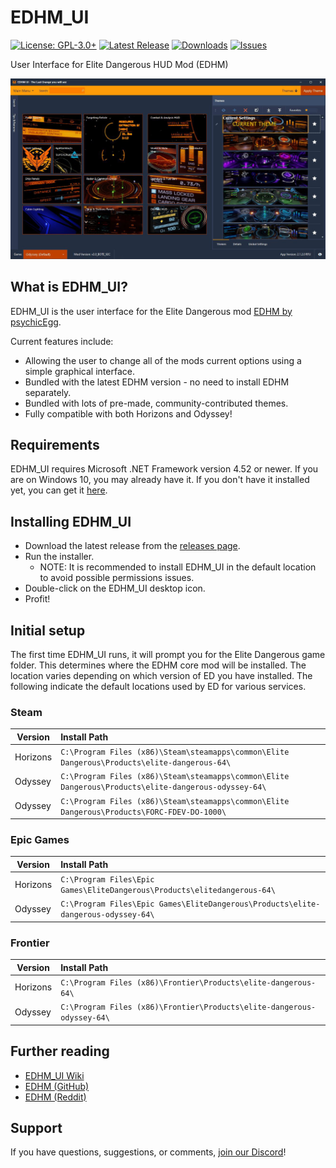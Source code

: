 # EDHM_UI
[![License: GPL-3.0+](https://img.shields.io/badge/license-GPL--3.0%2B-blue.svg)](https://raw.githubusercontent.com/BlueMystical/EDHM_UI/main/license.txt)
[![Latest Release](https://img.shields.io/github/v/release/BlueMystical/EDHM_UI)](https://github.com/BlueMystical/EDHM_UI/releases)
[![Downloads](https://img.shields.io/github/downloads/BlueMystical/EDHM_UI/latest/total)](https://github.com/BlueMystical/EDHM_UI/releases)
[![Issues](https://img.shields.io/github/issues/BlueMystical/EDHM_UI)](https://github.com/BlueMystical/EDHM_UI/issues)

User Interface for Elite Dangerous HUD Mod (EDHM)

<img src="static/preview.jpg" alt="EDHM_UI Preview">

## What is EDHM_UI?

EDHM_UI is the user interface for the Elite Dangerous mod [EDHM by psychicEgg](https://github.com/psychicEgg/EDHM).

Current features include:

* Allowing the user to change all of the mods current options using a simple graphical interface.
* Bundled with the latest EDHM version - no need to install EDHM separately.
* Bundled with lots of pre-made, community-contributed themes.
* Fully compatible with both Horizons and Odyssey!

## Requirements

EDHM_UI requires Microsoft .NET Framework version 4.52 or newer. If you are on Windows
10, you may already have it. If you don't have it installed yet, you can get it [here](https://dotnet.microsoft.com/download/dotnet-framework/net452).

## Installing EDHM_UI

* Download the latest release from the [releases page](https://github.com/BlueMystical/EDHM_UI/releases).
* Run the installer.
  * NOTE: It is recommended to install EDHM_UI in the default location to avoid possible permissions issues.
* Double-click on the EDHM_UI desktop icon.
* Profit!

## Initial setup

The first time EDHM_UI runs, it will prompt you for the Elite Dangerous game folder.
This determines where the EDHM core mod will be installed. The location varies depending
on which version of ED you have installed. The following indicate the default locations
used by ED for various services.

### Steam

| Version  | Install Path                                                                                         |
|----------|:-----------------------------------------------------------------------------------------------------|
| Horizons | `C:\Program Files (x86)\Steam\steamapps\common\Elite Dangerous\Products\elite-dangerous-64\`         |
| Odyssey  | `C:\Program Files (x86)\Steam\steamapps\common\Elite Dangerous\Products\elite-dangerous-odyssey-64\` |
| Odyssey  | `C:\Program Files (x86)\Steam\steamapps\common\Elite Dangerous\Products\FORC-FDEV-DO-1000\`          |

### Epic Games

| Version  | Install Path                                                                                         |
|----------|:-----------------------------------------------------------------------------------------------------|
| Horizons | `C:\Program Files\Epic Games\EliteDangerous\Products\elitedangerous-64\`                             |
| Odyssey  | `C:\Program Files\Epic Games\EliteDangerous\Products\elite-dangerous-odyssey-64\`                    |

### Frontier

| Version  | Install Path                                                                                         |
|----------|:-----------------------------------------------------------------------------------------------------|
| Horizons | `C:\Program Files (x86)\Frontier\Products\elite-dangerous-64\`                                       |
| Odyssey  | `C:\Program Files (x86)\Frontier\Products\elite-dangerous-odyssey-64\`                               |

## Further reading

* [EDHM_UI Wiki](https://github.com/BlueMystical/EDHM_UI/wiki)
* [EDHM (GitHub)](https://github.com/psychicEgg/EDHM)
* [EDHM (Reddit)](https://www.reddit.com/r/EliteDangerous/comments/iu4mbj/elite_dangerous_hud_mod_edhm_custom_huds_without/)

## Support

If you have questions, suggestions, or comments, [join our Discord](https://discord.gg/ZaRt6bCXvj)!
